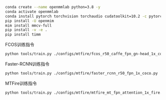 ```bash
conda create --name openmmlab python=3.8 -y
conda activate openmmlab
conda install pytorch torchvision torchaudio cudatoolkit=10.2 -c pytorch
pip install -U openmim
mim install mmcv-full
pip install -v -e .
pip install timm
```

FCOS训练指令

```bash
python tools/train.py ./configs/mtfire/fcos_r50_caffe_fpn_gn-head_1x_coco.py
```

Faster-RCNN训练指令

```bash
python tools/train.py ./configs/mtfire/faster_rcnn_r50_fpn_1x_coco.py
```

MTFire训练指令

```bash
python tools/train.py ./configs/mtfire/mtfire_mt_fpn_attention_1x_fire.py
```